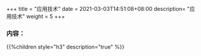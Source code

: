 +++
title = "应用技术"
date =  2021-03-03T14:51:08+08:00
description= "应用技术"
weight = 5
+++

### 内容：

{{%children style="h3" description="true" %}}